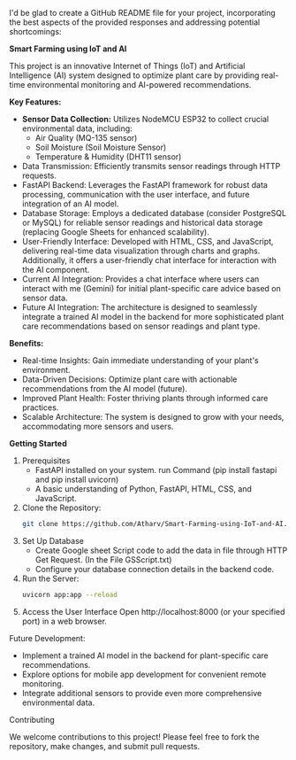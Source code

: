 I'd be glad to create a GitHub README file for your project, incorporating the best aspects of the provided responses and addressing potential shortcomings:

**Smart Farming using IoT and AI**

This project is an innovative Internet of Things (IoT) and Artificial Intelligence (AI) system designed to optimize plant care by providing real-time environmental monitoring and AI-powered recommendations.

**Key Features:**

* **Sensor Data Collection:** Utilizes NodeMCU ESP32 to collect crucial environmental data, including:
    * Air Quality (MQ-135 sensor)
    * Soil Moisture (Soil Moisture Sensor)
    * Temperature & Humidity (DHT11 sensor)
* Data Transmission: Efficiently transmits sensor readings through HTTP requests.
* FastAPI Backend: Leverages the FastAPI framework for robust data processing, communication with the user interface, and future integration of an AI model.
* Database Storage: Employs a dedicated database (consider PostgreSQL or MySQL) for reliable sensor readings and historical data storage (replacing Google Sheets for enhanced scalability).
* User-Friendly Interface: Developed with HTML, CSS, and JavaScript, delivering real-time data visualization through charts and graphs. Additionally, it offers a user-friendly chat interface for interaction with the AI component.
* Current AI Integration: Provides a chat interface where users can interact with me (Gemini) for initial plant-specific care advice based on sensor data.
* Future AI Integration: The architecture is designed to seamlessly integrate a trained AI model in the backend for more sophisticated plant care recommendations based on sensor readings and plant type.

**Benefits:**

* Real-time Insights: Gain immediate understanding of your plant's environment.
* Data-Driven Decisions: Optimize plant care with actionable recommendations from the AI model (future).
* Improved Plant Health: Foster thriving plants through informed care practices.
* Scalable Architecture: The system is designed to grow with your needs, accommodating more sensors and users.

**Getting Started**

1. Prerequisites
    * FastAPI installed on your system. run Command (pip install fastapi and pip install uvicorn)
    * A basic understanding of Python, FastAPI, HTML, CSS, and JavaScript.
2. Clone the Repository:
   ```bash
   git clone https://github.com/Atharv/Smart-Farming-using-IoT-and-AI.git
   ```
4. Set Up Database
   - Create Google sheet Script code to add the data in file through HTTP Get Request. (In the File GSScript.txt)
   - Configure your database connection details in the backend code.
5. Run the Server:
   ```bash
   uvicorn app:app --reload
6. Access the User Interface
   Open http://localhost:8000 (or your specified port) in a web browser.

Future Development:

* Implement a trained AI model in the backend for plant-specific care recommendations.
* Explore options for mobile app development for convenient remote monitoring.
* Integrate additional sensors to provide even more comprehensive environmental data.

Contributing

We welcome contributions to this project! Please feel free to fork the repository, make changes, and submit pull requests.
